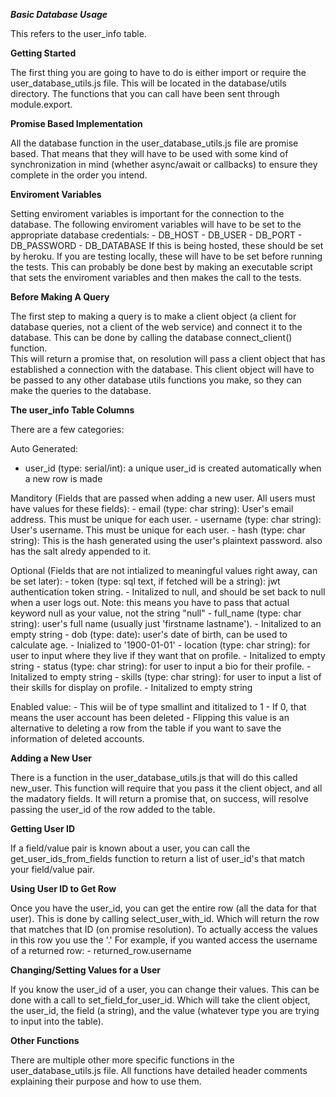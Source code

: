 ***Basic Database Usage***

This refers to the user_info table.

**Getting Started**

The first thing you are going to have to do is either import or require the user_database_utils.js file.
This will be located in the database/utils directory.
The functions that you can call have been sent through module.export.

**Promise Based Implementation**

All the database function in the user_database_utils.js file are promise based. 
That means that they will have to be used with some kind of synchronization in mind (whether async/await or callbacks) 
to ensure they complete in the order you intend.

**Enviroment Variables**

Setting enviroment variables is important for the connection to the database.  The following enviroment variables will have to be set to the appropriate database credentials:
    - DB_HOST
    - DB_USER
    - DB_PORT
    - DB_PASSWORD
    - DB_DATABASE
If this is being hosted, these should be set by heroku.  If you are testing locally, these will have to be set before running the tests.
This can probably be done best by making an executable script that sets the enviroment variables and then makes the call to the tests.

**Before Making A Query**

The first step to making a query is to make a client object (a client for database queries, not a client of the web service) and connect it to the database.
This can be done by calling the database connect_client() function.  
This will return a promise that, on resolution will pass a client object that has established a connection with the database.
This client object will have to be passed to any other database utils functions you make, so they can make the queries to the database.

**The user_info Table Columns**

There are a few categories:

Auto Generated:    
- user_id (type: serial/int): a unique user_id is created automatically when a new row is made

Manditory (Fields that are passed when adding a new user.  All users must have values for these fields):
    - email (type: char string): User's email address.  This must be unique for each user.
    - username (type: char string): User's username.  This must be unique for each user.
    - hash (type: char string): This is the hash generated using the user's plaintext password.  also has the salt alredy appended to it.

Optional (Fields that are not intialized to meaningful values right away, can be set later):
    - token (type: sql text, if fetched will be a string): jwt authentication token string.
        - Initalized to null, and should be set back to null when a user logs out.  Note: this means you have to pass that actual keyword null as your value, not the string "null"
    - full_name (type: char string): user's full name (usually just 'firstname lastname').
        - Initalized to an empty string
    - dob (type: date): user's date of birth, can be used to calculate age.
        - Inialized to '1900-01-01'
    - location (type: char string): for user to input where they live if they want that on profile.
        - Initalized to empty string
    - status (type: char string): for user to input a bio for their profile.
        - Initalized to empty string
    - skills (type: char string): for user to input a list of their skills for display on profile.
        - Initalized to empty string

Enabled value:
    - This wiil be of type smallint and ititalized to 1
    - If 0, that means the user account has been deleted
    - Flipping this value is an alternative to deleting a row from the table if you want to save the information of deleted accounts.

**Adding a New User**

There is a function in the user_database_utils.js that will do this called new_user.
This function will require that you pass it the client object, and all the madatory fields.
It will return a promise that, on success, will resolve passing the user_id of the row added to the table.

**Getting User ID**

If a field/value pair is known about a user, you can call the get_user_ids_from_fields function to return a list of user_id's that match your field/value pair.

**Using User ID to Get Row**

Once you have the user_id, you can get the entire row (all the data for that user).
This is done by calling select_user_with_id.  Which will return the row that matches that ID (on promise resolution).
To actually access the values in this row you use the '.'
For example, if you wanted access the username of a returned row:
    - returned_row.username

**Changing/Setting Values for a User**

If you know the user_id of a user, you can change their values.
This can be done with a call to set_field_for_user_id.  Which will take the client object, the user_id, the field (a string), and the value (whatever type you are trying to input into the table).

**Other Functions**

There are multiple other more specific functions in the user_database_utils.js file.  All functions have detailed header comments explaining their purpose and how to use them.

